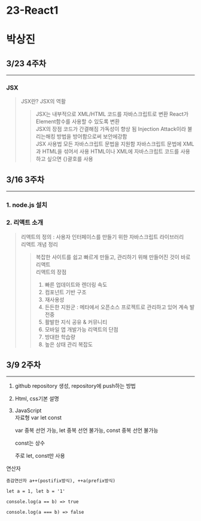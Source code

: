 # 23-React1
# 박상진

## 3/23 4주차
--------------------------
### JSX
> JSX란?
> JSX의 역활
>> JSX는 내부적으로 XML/HTML 코드를 자바스크립트로 변환
>> React가 Element함수를 사용할 수 있도록 변환  
> JSX의 장점
>> 코드가 간결해짐
>> 가독성이 향상 됨
>> Injection Attack이라 불리는해킹 방법을 방어함으로써 보안에강함  
> JSX 사용법
>> 모든 자바스크립트 문법을 지원함
>> 자바스크립트 문법에 XML과 HTML을 섞어서 사용
>> HTML이나 XML에 자바스크립트 코드를 사용하고 싶으면 {}괄호를 사용


## 3/16 3주차
--------------------------
### 1. node.js 설치
### 2. 리액트 소개
> 리액트의 정의 : 사용자 인터페이스를 만들기 위한 자바스크립트 라이브러리  
> 리액트 개념 정리
>> 복잡한 사이트를 쉽고 빠르게 만들고, 관리하기 위해 만들어진 것이 바로 리액트  
> 리액트의 장점  
>> 1. 빠른 업데이트와 렌더링 속도  
>> 2. 컴포넌트 기반 구조
>> 3. 재사용성
>> 4. 든든한 지원군 : 메타에서 오픈소스 프로젝트로 관리하고 있어 계속 발전중
>> 5. 활발한 지식 공유 & 커뮤니티
>> 6. 모바일 앱 개발가능
>리액트의 단점
>> 1. 방대한 학습량
>> 2. 높은 상태 관리 복잡도

## 3/9 2주차
--------------------------

1. github repository 생성, repository에 push하는 방법
2. Html, css기본 설명
3. JavaScript   
  자료형 var let const
  
    var 중복 선언 가능, let 중복 선언 불가능, const 중복 선언 불가능
    
    const는 상수
    
    주로 let, const만 사용

  연산자
  
    증감연산자 a++(postifix방식), ++a(prefix방식)
    
    let a = 1, let b = '1'
    
    console.log(a == b) => true
    
    console.log(a === b) => false
